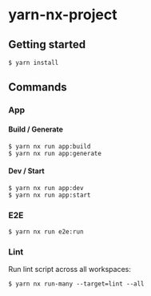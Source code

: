 # yarn-nx-project

## Getting started

```
$ yarn install
```

## Commands

### App

#### Build / Generate

```
$ yarn nx run app:build
$ yarn nx run app:generate
```

#### Dev / Start

```
$ yarn nx run app:dev
$ yarn nx run app:start
```

### E2E

```
$ yarn nx run e2e:run
```

### Lint

Run lint script across all workspaces:

```
$ yarn nx run-many --target=lint --all
```
